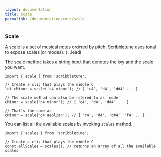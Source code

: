```yaml
---
layout: documentation
title: scale
permalink: /documentation/core/scale
---
```


### Scale
A scale is a set of musical notes ordered by pitch. Scribbletune uses [tonal](https://github.com/danigb/tonal) to expose scales (or modes).
{: .lead}

The scale method takes a string input that denotes the key and the scale you want. 

```
import { scale } from 'scribbletune';

// Create a clip that plays the middle C
let cMinor = scale('c4 minor'); // [ 'c4', 'd4', 'd#4' ... ]

// The scale method can also be refered to as `mode`
cMinor = scale('c4 minor'); // [ 'c4', 'd4', 'd#4' ... ]

// That's the same as
cMinor = scale('c4 aeolian'); // [ 'c4', 'd4', 'd#4', 'f4' ...]
```

You can list all the available scales by invoking `scales` method.

```
import { scales } from 'scribbletune';

// Create a clip that plays the middle C
const allScales = scales(); // returns an array of all the available scales
```
